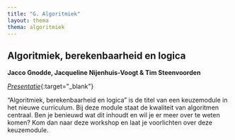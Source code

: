 ```yaml
---
title: "G. Algoritmiek"
layout: thema
thema: algoritmiek
---
```


## Algoritmiek, berekenbaarheid en logica

**Jacco Gnodde, Jacqueline Nijenhuis-Voogt & Tim Steenvoorden**

[*Presentatie*]({{"download/Keuzedomein-G.pdf"|relative_url}}){:target="_blank"}

“Algoritmiek, berekenbaarheid en logica” is de titel van een keuzemodule in het nieuwe curriculum. Bij deze module staat de kwaliteit van algoritmen centraal. Ben je benieuwd wat dit inhoudt en wil je er meer over te weten komen? Kom dan naar deze workshop en laat je voorlichten over deze keuzemodule.

